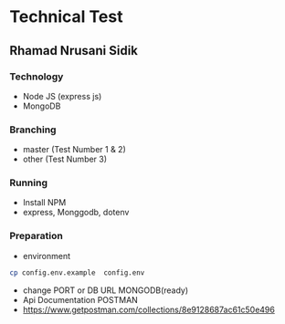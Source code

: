 # Technical Test
## Rhamad Nrusani Sidik

### Technology

- Node JS (express js)
- MongoDB

### Branching
- master (Test Number 1 & 2)
- other (Test Number 3)

### Running
- Install NPM
- express, Monggodb, dotenv

### Preparation 
- environment
```bash
cp config.env.example  config.env
```
- change PORT or  DB URL MONGODB(ready)
- Api Documentation POSTMAN
- https://www.getpostman.com/collections/8e9128687ac61c50e496